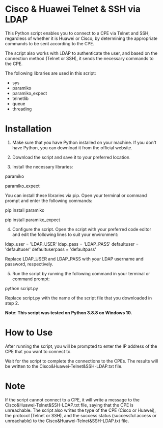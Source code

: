 # Cisco & Huawei Telnet & SSH via LDAP

This Python script enables you to connect to a CPE via Telnet and SSH, regardless of whether it is Huawei or Cisco, by determining the appropriate commands to be sent according to the CPE.

The script also works with LDAP to authenticate the user, and based on the connection method (Telnet or SSH), it sends the necessary commands to the CPE.

The following libraries are used in this script:

- sys
- paramiko
- paramiko_expect
- telnetlib
- queue
- threading

# Installation

1. Make sure that you have Python installed on your machine. If you don't have Python, you can download it from the official website.

2. Download the script and save it to your preferred location.

3. Install the necessary libraries:

paramiko

paramiko_expect

You can install these libraries via pip. Open your terminal or command prompt and enter the following commands:

pip install paramiko

pip install paramiko_expect

4. Configure the script. Open the script with your preferred code editor and edit the following lines to suit your environment:


ldap_user = 'LDAP_USER'
ldap_pass = 'LDAP_PASS'
defaultuser = 'defaultuser'
defaultuserpass = 'defaultpass'

Replace LDAP_USER and LDAP_PASS with your LDAP username and password, respectively.

5. Run the script by running the following command in your terminal or command prompt:

python script.py

Replace script.py with the name of the script file that you downloaded in step 2.

**Note: This script was tested on Python 3.8.8 on Windows 10.**


# How to Use

After running the script, you will be prompted to enter the IP address of the CPE that you want to connect to.

Wait for the script to complete the connections to the CPEs. The results will be written to the Cisco&Huawei-Telnet&SSH-LDAP.txt file.



# Note
If the script cannot connect to a CPE, it will write a message to the Cisco&Huawei-Telnet&SSH-LDAP.txt file, saying that the CPE is unreachable.
The script also writes the type of the CPE (Cisco or Huawei), the protocol (Telnet or SSH), and the success status (successful access or unreachable) to the Cisco&Huawei-Telnet&SSH-LDAP.txt file.

